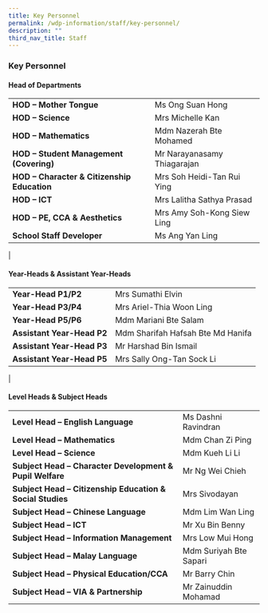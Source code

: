 ```yaml
---
title: Key Personnel
permalink: /wdp-information/staff/key-personnel/
description: ""
third_nav_title: Staff
---
```

### **Key Personnel**
#### **Head of Departments**

|  |  |
|---|---|
| **HOD – Mother Tongue** | Ms Ong Suan Hong |
| **HOD – Science** | Mrs Michelle Kan |
| **HOD – Mathematics** | Mdm Nazerah Bte Mohamed |
| **HOD – Student Management (Covering)** | Mr Narayanasamy Thiagarajan |
| **HOD – Character & Citizenship Education** | Mrs Soh Heidi-Tan Rui Ying  |
| **HOD – ICT** | Mrs Lalitha Sathya Prasad |
| **HOD – PE, CCA & Aesthetics** | Mrs Amy Soh-Kong Siew Ling |
| **School Staff Developer** | Ms Ang Yan Ling |
|

#### **Year-Heads & Assistant Year-Heads**

|  |  |
|---|---|
| **Year-Head P1/P2** | Mrs Sumathi Elvin |
| **Year-Head P3/P4** | Mrs Ariel-Thia Woon Ling |
| **Year-Head P5/P6** | Mdm Mariani Bte Salam |
| **Assistant Year-Head P2**  | Mdm Sharifah Hafsah Bte Md Hanifa |
| **Assistant Year-Head P3** | Mr Harshad Bin Ismail |
| **Assistant Year-Head P5** | Mrs Sally Ong-Tan Sock Li |
|

#### **Level Heads & Subject Heads**

|  |  |
|---|---|
| **Level Head – English Language**  | Ms Dashni Ravindran  |
| **Level Head – Mathematics** | Mdm Chan Zi Ping |
| **Level Head – Science** | Mdm Kueh Li Li |
| **Subject Head – Character Development & Pupil Welfare** | Mr Ng Wei Chieh |
| **Subject Head – Citizenship Education & Social Studies** | Mrs Sivodayan |
| **Subject Head – Chinese Language** | Mdm Lim Wan Ling |
| **Subject Head – ICT** | Mr Xu Bin Benny |
| **Subject Head – Information Management** | Mrs Low Mui Hong |
| **Subject Head – Malay Language** | Mdm Suriyah Bte Sapari |
| **Subject Head – Physical Education/CCA** | Mr Barry Chin |
| **Subject Head – VIA & Partnership** | Mr Zainuddin Mohamad |